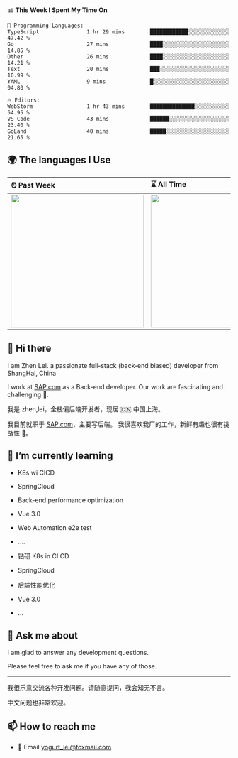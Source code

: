 <!--START_SECTION:waka-->
📊 **This Week I Spent My Time On** 

```text
💬 Programming Languages: 
TypeScript               1 hr 29 mins        ████████████░░░░░░░░░░░░░   47.42 % 
Go                       27 mins             ████░░░░░░░░░░░░░░░░░░░░░   14.85 % 
Other                    26 mins             ████░░░░░░░░░░░░░░░░░░░░░   14.21 % 
Text                     20 mins             ███░░░░░░░░░░░░░░░░░░░░░░   10.99 % 
YAML                     9 mins              █░░░░░░░░░░░░░░░░░░░░░░░░   04.80 % 

🔥 Editors: 
WebStorm                 1 hr 43 mins        ██████████████░░░░░░░░░░░   54.95 % 
VS Code                  43 mins             ██████░░░░░░░░░░░░░░░░░░░   23.40 % 
GoLand                   40 mins             █████░░░░░░░░░░░░░░░░░░░░   21.65 % 
```


<!--END_SECTION:waka-->


## 🌍 The languages I Use

| ⏰ Past Week                                                                                                                                                  | ⌛️ All Time                                                                                                                                                  |
| :------------------------------------------------------------------------------------------------------------------------------------------------------------ | :------------------------------------------------------------------------------------------------------------------------------------------------------------ |
| <a href="https://wakatime.com/@9a64fd4e-85ff-48a6-a0c1-e09ecd80bab9"> <img src="https://wakatime.com/share/@9a64fd4e-85ff-48a6-a0c1-e09ecd80bab9/5f97c4a7-f918-43db-bace-c48898f1cd61.svg" height="300px"></a> | <a href="https://wakatime.com/@9a64fd4e-85ff-48a6-a0c1-e09ecd80bab9"><img src="https://wakatime.com/share/@9a64fd4e-85ff-48a6-a0c1-e09ecd80bab9/455e730b-0452-4b83-9bc2-fb46e42553a7.svg" height="300px"></a> |

## 👋 Hi there

I am Zhen Lei. a passionate full-stack (back-end biased) developer from ShangHai, China

I work at [SAP.com](https://www.sap.com) as a Back-end developer.
Our work are fascinating and challenging 💪.

我是 zhen,lei，全栈偏后端开发者，现居 🇨🇳 中国上海。

我目前就职于 [SAP.com](https://www.sap.cn)，主要写后端。
我很喜欢我厂的工作，新鲜有趣也很有挑战性 💪。

## 🌱 I’m currently learning

- K8s wi CICD
- SpringCloud
- Back-end performance optimization
- Vue 3.0
- Web Automation e2e test
- ....

- 钻研 K8s in CI CD
- SpringCloud
- 后端性能优化
- Vue 3.0
- ...

## 💬 Ask me about

I am glad to answer any development questions.

Please feel free to ask me if you have any of those.

---

我很乐意交流各种开发问题。请随意提问，我会知无不言。

中文问题也非常欢迎。

## 📫 How to reach me

- 📧 Email [yogurt_lei@foxmail.com](mailto:yogurt_lei@foxmail.com)
